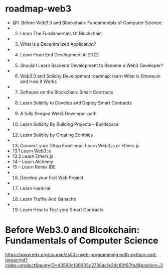 # roadmap-web3

* @1. Before Web3.0 and Blockchain: Fundamentals of Computer Science
* 2. Learn The Fundamentals Of Blockchain
* 3. What is a Decentralized Application?
* 4. Learn Front End Development in 2022
* 5. Should I Learn Backend Development to Become a Web3 Developer?
* 6. Web3.0 and Solidity Development roadmap: learn What is Ethereum and How it Works
* 7. Software on the Blockchain: Smart Contracts
* 8. Learn Solidity to Develop and Deploy Smart Contracts
* 9. A fully fledged Web3 Developer path
* 10. Learn Solidity By Building Projects – Buildspace
* 12. Learn Solidity by Creating Zombies
* 13. Connect your DApp Front-end: Learn Web3.js or Ethers.js
* 13.1 Learn Web3.js
* 13.2 Learn Ethers.js
* 14 – Learn Alchemy
* 15 – Learn Remix IDE
* 16. Develop your first Web Project
* 17. Learn HardHat
* 18. Learn Truffle And Ganache
* 19. Learn How to Test your Smart Contracts



# Before Web3.0 and Blcokchain: Fundamentals of Computer Science
https://www.edx.org/course/cs50s-web-programming-with-python-and-javascript?index=product&queryID=43590c189905c2738ac1e2dc80f87fa4&position=3

